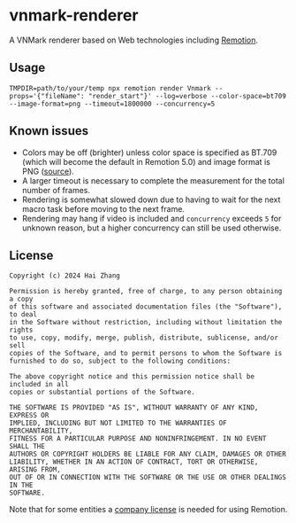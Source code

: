 # vnmark-renderer

A VNMark renderer based on Web technologies including [Remotion](https://github.com/remotion-dev/remotion).

## Usage

```console
TMPDIR=path/to/your/temp npx remotion render Vnmark --props='{"fileName": "render_start"}' --log=verbose --color-space=bt709 --image-format=png --timeout=1800000 --concurrency=5
```

## Known issues

- Colors may be off (brighter) unless color space is specified as BT.709 (which will become the default in Remotion 5.0) and image format is PNG ([source](https://github.com/remotion-dev/remotion/issues/2936#issuecomment-1871195474)).
- A larger timeout is necessary to complete the measurement for the total number of frames.
- Rendering is somewhat slowed down due to having to wait for the next macro task before moving to the next frame.
- Rendering may hang if video is included and `concurrency` exceeds `5` for unknown reason, but a higher concurrency can still be used otherwise.

## License

```
Copyright (c) 2024 Hai Zhang

Permission is hereby granted, free of charge, to any person obtaining a copy
of this software and associated documentation files (the "Software"), to deal
in the Software without restriction, including without limitation the rights
to use, copy, modify, merge, publish, distribute, sublicense, and/or sell
copies of the Software, and to permit persons to whom the Software is
furnished to do so, subject to the following conditions:

The above copyright notice and this permission notice shall be included in all
copies or substantial portions of the Software.

THE SOFTWARE IS PROVIDED "AS IS", WITHOUT WARRANTY OF ANY KIND, EXPRESS OR
IMPLIED, INCLUDING BUT NOT LIMITED TO THE WARRANTIES OF MERCHANTABILITY,
FITNESS FOR A PARTICULAR PURPOSE AND NONINFRINGEMENT. IN NO EVENT SHALL THE
AUTHORS OR COPYRIGHT HOLDERS BE LIABLE FOR ANY CLAIM, DAMAGES OR OTHER
LIABILITY, WHETHER IN AN ACTION OF CONTRACT, TORT OR OTHERWISE, ARISING FROM,
OUT OF OR IN CONNECTION WITH THE SOFTWARE OR THE USE OR OTHER DEALINGS IN THE
SOFTWARE.
```

Note that for some entities a [company license](https://github.com/remotion-dev/remotion/blob/main/LICENSE.md) is needed for using Remotion.
